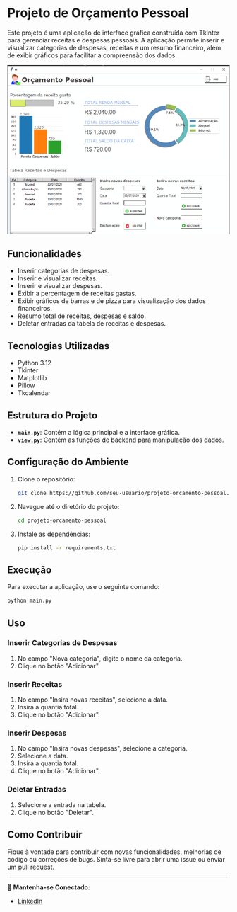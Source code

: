 # Projeto de Orçamento Pessoal

Este projeto é uma aplicação de interface gráfica construída com Tkinter para gerenciar receitas e despesas pessoais. A aplicação permite inserir e visualizar categorias de despesas, receitas e um resumo financeiro, além de exibir gráficos para facilitar a compreensão dos dados.

![Orçamento Pessoal](img/orcamento.png)

## Funcionalidades

- Inserir categorias de despesas.
- Inserir e visualizar receitas.
- Inserir e visualizar despesas.
- Exibir a percentagem de receitas gastas.
- Exibir gráficos de barras e de pizza para visualização dos dados financeiros.
- Resumo total de receitas, despesas e saldo.
- Deletar entradas da tabela de receitas e despesas.

## Tecnologias Utilizadas

- Python 3.12
- Tkinter
- Matplotlib
- Pillow
- Tkcalendar

## Estrutura do Projeto

- **`main.py`**: Contém a lógica principal e a interface gráfica.
- **`view.py`**: Contém as funções de backend para manipulação dos dados.

## Configuração do Ambiente

1. Clone o repositório:

    ```bash
    git clone https://github.com/seu-usuario/projeto-orcamento-pessoal.git
    ```

2. Navegue até o diretório do projeto:

    ```bash
    cd projeto-orcamento-pessoal
    ```
    
3. Instale as dependências:

    ```bash
    pip install -r requirements.txt
    ```

## Execução

Para executar a aplicação, use o seguinte comando:

```bash
python main.py
```

## Uso

### Inserir Categorias de Despesas
1. No campo "Nova categoria", digite o nome da categoria.
2. Clique no botão "Adicionar".

### Inserir Receitas
1. No campo "Insira novas receitas", selecione a data.
2. Insira a quantia total.
3. Clique no botão "Adicionar".

### Inserir Despesas
1. No campo "Insira novas despesas", selecione a categoria.
2. Selecione a data.
3. Insira a quantia total.
4. Clique no botão "Adicionar".

### Deletar Entradas
1. Selecione a entrada na tabela.
2. Clique no botão "Deletar".


## Como Contribuir

Fique à vontade para contribuir com novas funcionalidades, melhorias de código ou correções de bugs. Sinta-se livre para abrir uma issue ou enviar um pull request.

---

🔗 **Mantenha-se Conectado:**

- [LinkedIn](https://www.linkedin.com/in/larissa-silva-93452911b)
